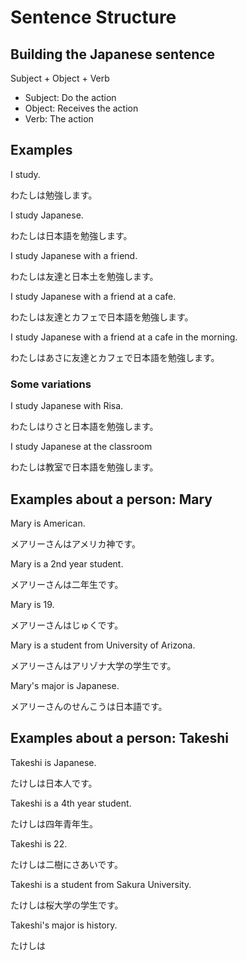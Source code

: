 # Sentence Structure

## Building the Japanese sentence

Subject + Object + Verb

- Subject: Do the action
- Object: Receives the action
- Verb: The action

## Examples

I study.

わたしは勉強します。

I study Japanese.

わたしは日本語を勉強します。

I study Japanese with a friend.

わたしは友達と日本土を勉強します。

I study Japanese with a friend at a cafe.

わたしは友達とカフェで日本語を勉強します。

I study Japanese with a friend at a cafe in the morning.

わたしはあさに友達とカフェで日本語を勉強します。

### Some variations

I study Japanese with Risa.

わたしはりさと日本語を勉強します。

I study Japanese at the classroom

わたしは教室で日本語を勉強します。

## Examples about a person: Mary

Mary is American.

メアリーさんはアメリカ神です。

Mary is a 2nd year student.

メアリーさんは二年生です。

Mary is 19.

メアリーさんはじゅくです。

Mary is a student from University of Arizona.

メアリーさんはアリゾナ大学の学生です。

Mary's major is Japanese.

メアリーさんのせんこうは日本語です。

## Examples about a person: Takeshi

Takeshi is Japanese.

たけしは日本人です。

Takeshi is a 4th year student.

たけしは四年青年生。

Takeshi is 22.

たけしは二樹にさあいです。

Takeshi is a student from Sakura University.

たけしは桜大学の学生です。

Takeshi's major is history.

たけしは
